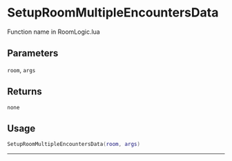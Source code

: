 # SetupRoomMultipleEncountersData
Function name in RoomLogic.lua
## Parameters
`room`, `args`
## Returns
`none`
## Usage
```lua
SetupRoomMultipleEncountersData(room, args)
```
---
